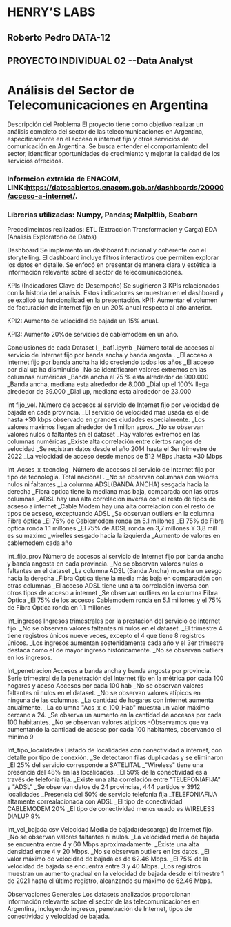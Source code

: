 # HENRY’S LABS
## Roberto Pedro DATA-12
## PROYECTO INDIVIDUAL 02 --Data Analyst
# Análisis del Sector de Telecomunicaciones en Argentina

Descripción del Problema
El proyecto tiene como objetivo realizar un análisis completo del sector de las telecomunicaciones en Argentina, específicamente en el acceso a internet fijo y otros servicios de comunicación en Argentina. Se busca entender el comportamiento del sector, identificar oportunidades de crecimiento y mejorar la calidad de los servicios ofrecidos.

### Informcion extraida de ENACOM, LINK:https://datosabiertos.enacom.gob.ar/dashboards/20000/acceso-a-internet/.
### Librerias utilizadas: Numpy, Pandas; Matpltlib, Seaborn

Precedimeintos realizados:
ETL (Extraccion Transformacion y Carga)
EDA (Analisis Exploratorio de Datos)

Dashboard
Se implementó un dashboard funcional y coherente con el storytelling. El dashboard incluye filtros interactivos que permiten explorar los datos en detalle. Se enfocó en presentar de manera clara y estética la información relevante sobre el sector de telecomunicaciones.

KPIs (Indicadores Clave de Desempeño)
Se sugirieron 3 KPIs relacionados con la historia del análisis. Estos indicadores se muestran en el dashboard y se explicó su funcionalidad en la presentación. kPI1: Aumentar el volumen de facturación de internet fijo en un 20% anual respecto al año anterior.

KPI2: Aumento de velocidad de bajada un 15% anual.

KPI3: Aumento 20%de servicios de cablemodem en un año.

Conclusiones de cada Dataset
I__baf1.ipynb 
_Número total de accesos al servicio de Internet fijo por banda ancha y banda angosta .
_El acceso a internet fijo por banda ancha ha ido creciendo todos los años 
_El acceso por dial up ha disminuido _No se identificaron valores extremos en las columnas numéricas 
_Banda ancha el 75 % esta alrededor de 900.000 _Banda ancha, mediana esta alrededor de 8.000 
_Dial up el 100% llega alrededor de 39.000 _Dial up, mediana esta alrededor de 23.000

int fijo_vel.
Número de accesos al servicio de Internet fijo por velocidad de bajada en cada provincia.
_El servicio de velocidad mas usada es el de hasta +30 kbps observado en grandes ciudades especialmente.
_Los valores maximos llegan alrededor de 1 millon aprox. _No se observan valores nulos o faltantes en el dataset 
_Hay valores extremos en las columnas numéricas _Existe alta correlación entre ciertos rangos de velocidad 
_Se registran datos desde el año 2014 hasta el 3er trimestre de 2022
_La velocidad de acceso desde menos de 512 MBps .hasta +30 Mbps

Int_Acses_x_tecnolog_
Número de accesos al servicio de Internet fijo por tipo de tecnología. Total nacional .
_No se observan columnas con valores nulos ni faltantes _La columna ADSL(BANDA ANCHA) sesgada hacia la derecha 
_Fibra optica tiene la mediana mas baja, comparada con las otras columnas _ADSL hay una alta correlacion inversa con el resto de tipos de acseso a internet 
_Cable Modem hay una alta correlacion con el resto de tipos de acseso, exceptuando ADSL _Se observan outliers en la columna Fibra óptica 
_El 75% de Cablemodem ronda en 5.1 millones 
_El 75% de Fibra optica ronda 1.1 millones 
_El 75% de ADSL ronda en 3,7 millones Y 3,8 mill es su maximo 
_wirelles sesgado hacia la izquierda 
_Aumento de valores en cablemodem cada año

int_fijo_prov
Número de accesos al servicio de Internet fijo por banda ancha y banda angosta en cada provincia.
_No se observan valores nulos o faltantes en el dataset
_La columna ADSL (Banda Ancha) muestra un sesgo hacia la derecha
_Fibra Óptica tiene la media más baja en comparación con otras columnas
_El acceso ADSL tiene una alta correlación inversa con otros tipos de acceso a internet
_Se observan outliers en la columna Fibra Óptica
_El 75% de los accesos Cablemodem ronda en 5.1 millones y el 75% de Fibra Óptica ronda en 1.1 millones

Int_ingresos
Ingresos trimestrales por la prestación del servicio de Internet fijo.
_No se observan valores faltantes ni nulos en el dataset.
_El trimestre 4 tiene registros únicos nueve veces, excepto el 4 que tiene 8 registros únicos.
_Los ingresos aumentan sostenidamente cada año y el 3er trimestre destaca como el de mayor ingreso históricamente.
_No se observan outliers en los ingresos.

Int_penetracion
Accesos a banda ancha y banda angosta por provincia. Serie trimestral de la penetración del Internet fijo en la métrica por cada 100 hogares y aceso Accesos por cada 100 hab
_No se observan valores faltantes ni nulos en el dataset.
_No se observan valores atípicos en ninguna de las columnas.
_La cantidad de hogares con internet aumenta anualmente.
_La columna "Acs_x_c_100_Hab" muestra un valor máximo cercano a 24.
_Se observa un aumento en la cantidad de accesos por cada 100 habitantes.
_No se observan valores atipicos -Observamos que va aumentando la cantidad de acseso por cada 100 habitantes, observando el minimo 9

Int_tipo_localidades
Listado de localidades con conectividad a internet, con detalle por tipo de conexión.
_Se detectaron filas duplicadas y se eliminaron
_El 25% del servicio corresponde a SATELITAL
_"Wireless" tiene una presencia del 48% en las localidades.
_El 50% de la conectividad es a través de telefonia fija.
_Existe una alta correlación entre "TELEFONIAFIJA" y "ADSL"
_Se observan datos de 24 provincias, 444 partidos y 3912 localidades
_Presencia del 50% de servicio telefonia fija
_TELEFONIAFIJA altamente correalacionada con ADSL
_El tipo de conectividad CABLEMODEM 20%
_El tipo de conectividad menos usado es WIRELESS DIALUP 9%

Int_vel_bajada.csv
Velocidad Media de bajada(descarga) de Internet fijo.
_No se observan valores faltantes ni nulos.
_La velocidad media de bajada se encuentra entre 4 y 60 Mbps aproximadamente.
_Existe una alta densidad entre 4 y 20 Mbps.
_No se observan outliers en los datos.
_El valor máximo de velocidad de bajada es de 62.46 Mbps.
_El 75% de la velocidad de bajada se encuentra entre 3 y 40 Mbps.
_Los registros muestran un aumento gradual en la velocidad de bajada desde el trimestre 1 de 2021 hasta el último registro, alcanzando su máximo de 62.46 Mbps.

Observaciones Generales
Los datasets analizados proporcionan información relevante sobre el sector de las telecomunicaciones en Argentina, incluyendo ingresos, penetración de Internet, tipos de conectividad y velocidad de bajada.


